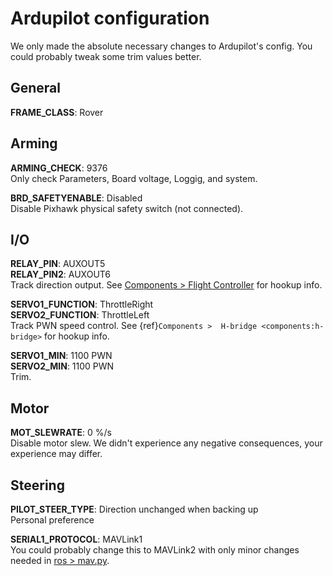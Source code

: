 # Ardupilot configuration

We only made the absolute necessary changes to Ardupilot's config. You could probably tweak some trim values better.

## General

**FRAME_CLASS**: Rover

## Arming

**ARMING_CHECK**: 9376  
Only check Parameters, Board voltage, Loggig, and system.

**BRD_SAFETYENABLE**: Disabled  
Disable Pixhawk physical safety switch (not connected).

## I/O

**RELAY_PIN**: AUXOUT5  
**RELAY_PIN2**: AUXOUT6  
Track direction output. See 
[Components > Flight Controller](components#flight-controller) for hookup 
info.

**SERVO1_FUNCTION**: ThrottleRight  
**SERVO2_FUNCTION**: ThrottleLeft  
Track PWN speed control. See {ref}`Components >  H-bridge <components:h-bridge>` for hookup 
info.

**SERVO1_MIN**: 1100 PWN  
**SERVO2_MIN**: 1100 PWN  
Trim.

## Motor

**MOT_SLEWRATE**: 0 %/s  
Disable motor slew. We didn't experience any negative consequences, your experience may differ.

## Steering

**PILOT_STEER_TYPE**: Direction unchanged when backing up  
Personal preference

**SERIAL1_PROTOCOL**: MAVLink1  
You could probably change this to MAVLink2 with only minor changes needed in [ros > mav.py](../ros/paddy/paddy/mav.py).
